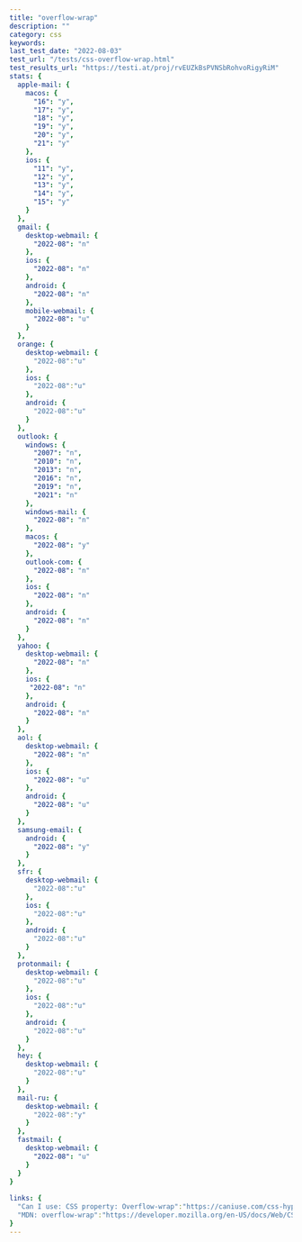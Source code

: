 ```yaml
---
title: "overflow-wrap"
description: ""
category: css
keywords: 
last_test_date: "2022-08-03"
test_url: "/tests/css-overflow-wrap.html"
test_results_url: "https://testi.at/proj/rvEUZkBsPVNSbRohvoRigyRiM"
stats: {
  apple-mail: {
    macos: {
      "16": "y",
      "17": "y",
      "18": "y",
      "19": "y",
      "20": "y",
      "21": "y"
    },
    ios: {
      "11": "y",
      "12": "y",
      "13": "y",
      "14": "y",
      "15": "y"
    }
  },
  gmail: {
    desktop-webmail: {
      "2022-08": "n"
    },
    ios: {
      "2022-08": "n"
    },
    android: {
      "2022-08": "n"
    },
    mobile-webmail: {
      "2022-08": "u"
    }
  },
  orange: {
    desktop-webmail: {
      "2022-08":"u"
    },
    ios: {
      "2022-08":"u"
    },
    android: {
      "2022-08":"u"
    }
  },
  outlook: {
    windows: {
      "2007": "n",
      "2010": "n",
      "2013": "n",
      "2016": "n",
      "2019": "n",
      "2021": "n"
    },
    windows-mail: {
      "2022-08": "n"
    },
    macos: {
      "2022-08": "y"
    },
    outlook-com: {
      "2022-08": "n"
    },
    ios: {
      "2022-08": "n"
    },
    android: {
      "2022-08": "n"
    }
  },
  yahoo: {
    desktop-webmail: {
      "2022-08": "n"
    },
    ios: {
     "2022-08": "n"
    },
    android: {
      "2022-08": "n"
    }
  },
  aol: {
    desktop-webmail: {
      "2022-08": "n"
    },
    ios: {
      "2022-08": "u"
    },
    android: {
      "2022-08": "u"
    }
  },
  samsung-email: {
    android: {
      "2022-08": "y"
    }
  },
  sfr: {
    desktop-webmail: {
      "2022-08":"u"
    },
    ios: {
      "2022-08":"u"
    },
    android: {
      "2022-08":"u"
    }
  }, 
  protonmail: {
    desktop-webmail: {
      "2022-08":"u"
    },
    ios: {
      "2022-08":"u"
    },
    android: {
      "2022-08":"u"
    }
  },
  hey: {
    desktop-webmail: {
      "2022-08":"u"
    }
  },
  mail-ru: {
    desktop-webmail: {
      "2022-08":"y"
    }
  },
  fastmail: {
    desktop-webmail: {
      "2022-08": "u"
    }
  }
}
 
links: {
  "Can I use: CSS property: Overflow-wrap":"https://caniuse.com/css-hyphens",
  "MDN: overflow-wrap":"https://developer.mozilla.org/en-US/docs/Web/CSS/hyphens"
}
---
```

